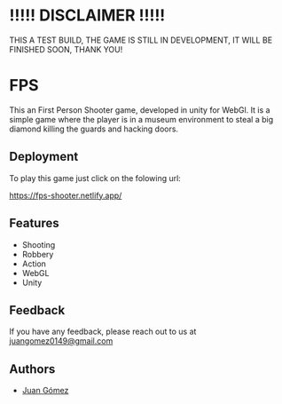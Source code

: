 # !!!!! DISCLAIMER !!!!!

THIS A TEST BUILD, THE GAME IS STILL IN DEVELOPMENT, IT WILL BE FINISHED SOON, THANK YOU!

# FPS

This an First Person Shooter game, developed in unity for WebGl.
It is a simple game where the player is in a museum environment to steal a big diamond killing the guards and hacking doors.



## Deployment
To play this game just click on the folowing url:

https://fps-shooter.netlify.app/


## Features

- Shooting
- Robbery
- Action
- WebGL
- Unity


## Feedback

If you have any feedback, please reach out to us at juangomez0149@gmail.com


## Authors

- [Juan Gómez](https://github.com/JuanJoseGomezR)

